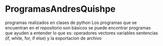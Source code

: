 # ProgramasAndresQuishpe
programas realizados en clases de python
Los programas que se encuentran en el repositorio son básicos 
se puede encontrar programas que ayuden a entender lo que es:
operadores
vectores
variables
sentencias (if, while, for, if else)
y la exportacion de archivo 
